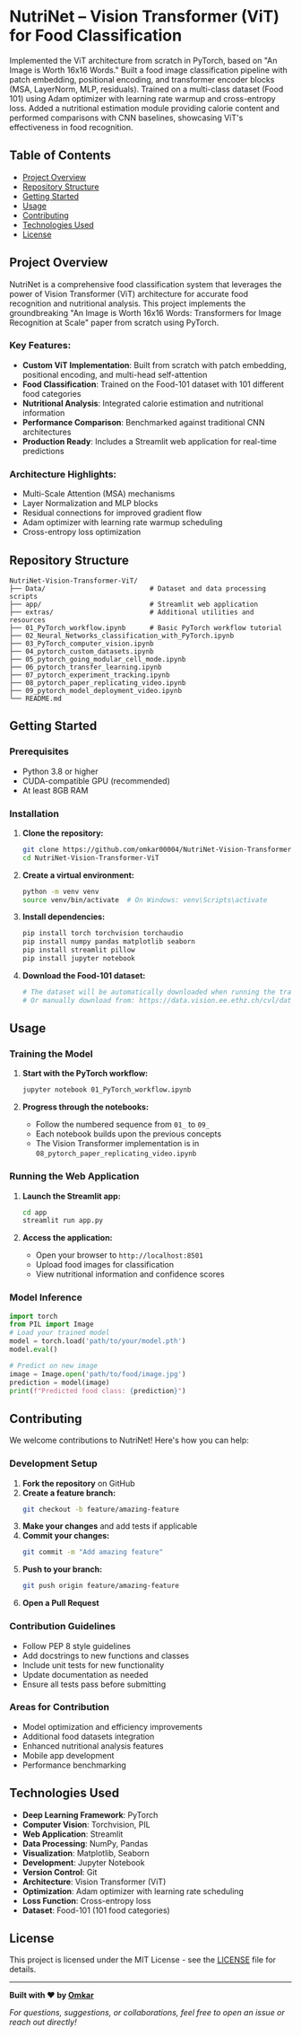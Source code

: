 # NutriNet – Vision Transformer (ViT) for Food Classification

Implemented the ViT architecture from scratch in PyTorch, based on "An Image is Worth 16x16 Words." Built a food image classification pipeline with patch embedding, positional encoding, and transformer encoder blocks (MSA, LayerNorm, MLP, residuals). Trained on a multi-class dataset (Food 101) using Adam optimizer with learning rate warmup and cross-entropy loss. Added a nutritional estimation module providing calorie content and performed comparisons with CNN baselines, showcasing ViT's effectiveness in food recognition.

## Table of Contents

- [Project Overview](#project-overview)
- [Repository Structure](#repository-structure)
- [Getting Started](#getting-started)
- [Usage](#usage)
- [Contributing](#contributing)
- [Technologies Used](#technologies-used)
- [License](#license)

## Project Overview

NutriNet is a comprehensive food classification system that leverages the power of Vision Transformer (ViT) architecture for accurate food recognition and nutritional analysis. This project implements the groundbreaking "An Image is Worth 16x16 Words: Transformers for Image Recognition at Scale" paper from scratch using PyTorch.

### Key Features:
- **Custom ViT Implementation**: Built from scratch with patch embedding, positional encoding, and multi-head self-attention
- **Food Classification**: Trained on the Food-101 dataset with 101 different food categories
- **Nutritional Analysis**: Integrated calorie estimation and nutritional information
- **Performance Comparison**: Benchmarked against traditional CNN architectures
- **Production Ready**: Includes a Streamlit web application for real-time predictions

### Architecture Highlights:
- Multi-Scale Attention (MSA) mechanisms
- Layer Normalization and MLP blocks
- Residual connections for improved gradient flow
- Adam optimizer with learning rate warmup scheduling
- Cross-entropy loss optimization

## Repository Structure

```
NutriNet-Vision-Transformer-ViT/
├── Data/                          # Dataset and data processing scripts
├── app/                           # Streamlit web application
├── extras/                        # Additional utilities and resources
├── 01_PyTorch_workflow.ipynb      # Basic PyTorch workflow tutorial
├── 02_Neural_Networks_classification_with_PyTorch.ipynb
├── 03_PyTorch_computer_vision.ipynb
├── 04_pytorch_custom_datasets.ipynb
├── 05_pytorch_going_modular_cell_mode.ipynb
├── 06_pytorch_transfer_learning.ipynb
├── 07_pytorch_experiment_tracking.ipynb
├── 08_pytorch_paper_replicating_video.ipynb
├── 09_pytorch_model_deployment_video.ipynb
└── README.md
```

## Getting Started

### Prerequisites

- Python 3.8 or higher
- CUDA-compatible GPU (recommended)
- At least 8GB RAM

### Installation

1. **Clone the repository:**
   ```bash
   git clone https://github.com/omkar00004/NutriNet-Vision-Transformer-ViT.git
   cd NutriNet-Vision-Transformer-ViT
   ```

2. **Create a virtual environment:**
   ```bash
   python -m venv venv
   source venv/bin/activate  # On Windows: venv\Scripts\activate
   ```

3. **Install dependencies:**
   ```bash
   pip install torch torchvision torchaudio
   pip install numpy pandas matplotlib seaborn
   pip install streamlit pillow
   pip install jupyter notebook
   ```

4. **Download the Food-101 dataset:**
   ```bash
   # The dataset will be automatically downloaded when running the training scripts
   # Or manually download from: https://data.vision.ee.ethz.ch/cvl/datasets_extra/food-101/
   ```

## Usage

### Training the Model

1. **Start with the PyTorch workflow:**
   ```bash
   jupyter notebook 01_PyTorch_workflow.ipynb
   ```

2. **Progress through the notebooks:**
   - Follow the numbered sequence from `01_` to `09_`
   - Each notebook builds upon the previous concepts
   - The Vision Transformer implementation is in `08_pytorch_paper_replicating_video.ipynb`

### Running the Web Application

1. **Launch the Streamlit app:**
   ```bash
   cd app
   streamlit run app.py
   ```

2. **Access the application:**
   - Open your browser to `http://localhost:8501`
   - Upload food images for classification
   - View nutritional information and confidence scores

### Model Inference

```python
import torch
from PIL import Image
# Load your trained model
model = torch.load('path/to/your/model.pth')
model.eval()

# Predict on new image
image = Image.open('path/to/food/image.jpg')
prediction = model(image)
print(f"Predicted food class: {prediction}")
```

## Contributing

We welcome contributions to NutriNet! Here's how you can help:

### Development Setup

1. **Fork the repository** on GitHub
2. **Create a feature branch:**
   ```bash
   git checkout -b feature/amazing-feature
   ```
3. **Make your changes** and add tests if applicable
4. **Commit your changes:**
   ```bash
   git commit -m "Add amazing feature"
   ```
5. **Push to your branch:**
   ```bash
   git push origin feature/amazing-feature
   ```
6. **Open a Pull Request**

### Contribution Guidelines

- Follow PEP 8 style guidelines
- Add docstrings to new functions and classes
- Include unit tests for new functionality
- Update documentation as needed
- Ensure all tests pass before submitting

### Areas for Contribution

- Model optimization and efficiency improvements
- Additional food datasets integration
- Enhanced nutritional analysis features
- Mobile app development
- Performance benchmarking

## Technologies Used

- **Deep Learning Framework**: PyTorch
- **Computer Vision**: Torchvision, PIL
- **Web Application**: Streamlit
- **Data Processing**: NumPy, Pandas
- **Visualization**: Matplotlib, Seaborn
- **Development**: Jupyter Notebook
- **Version Control**: Git
- **Architecture**: Vision Transformer (ViT)
- **Optimization**: Adam optimizer with learning rate scheduling
- **Loss Function**: Cross-entropy loss
- **Dataset**: Food-101 (101 food categories)

## License

This project is licensed under the MIT License - see the [LICENSE](LICENSE) file for details.

---

**Built with ❤️ by [Omkar](https://github.com/omkar00004)**

*For questions, suggestions, or collaborations, feel free to open an issue or reach out directly!*
